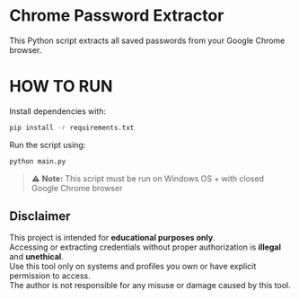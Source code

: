 # Chrome Password Extractor

This Python script extracts all saved passwords from your Google Chrome browser.

# HOW TO RUN

Install dependencies with:

```bash
pip install -r requirements.txt
```
Run the script using:

```bash
python main.py
```

> ⚠️ **Note:** This script must be run on Windows OS + with closed Google Chrome browser

## Disclaimer

This project is intended for **educational purposes only**.  
Accessing or extracting credentials without proper authorization is **illegal** and **unethical**.  
Use this tool only on systems and profiles you own or have explicit permission to access.  
The author is not responsible for any misuse or damage caused by this tool.
